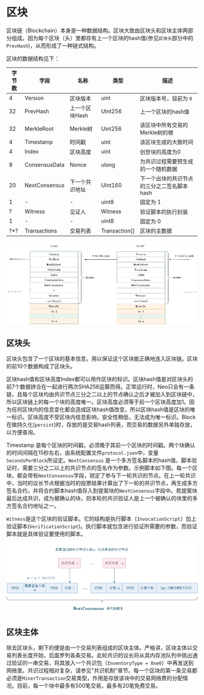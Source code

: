 # 区块

区块链（Blockchain）本身是一种数据结构。区块大致由区块头和区块主体两部分组成。因为每个区块（头）里都存有上一个区块的hash值(参见`区块头`部分中的`PrevHash`)，从而形成了一种链式结构。

区块的数据结构见下：

| 字节数 | 字段 | 名称  | 类型 | 描述 |
|----|-----|-------|------|------|
| 4 | Version | 区块版本 | uint | 区块版本号，目前为 `0` |
|32 | PrevHash | 上一个区块Hash | UInt256 | 上一个区块的hash值 |
|32 | MerkleRoot | Merkle树 | Uint256 | 该区块中所有交易的Merkle树的根 |
| 4 | Timestamp |  时间戳 | uint | 该区块生成的大致时间 |
| 4 | Index | 区块高度 | uint |  创世块的高度为0 |
| 8 | ConsensusData | Nonce | ulong | 为共识过程需要预生成的一个随机数据|
|20 | NextConsensus | 下一个共识地址 | UInt160 | 下一个出块的共识节点的三分之二签名脚本hash  |
| 1 | - | - | uint8 | 	固定为 1   |
| ? | Witness | 见证人 |  Witness | 验证脚本的执行封装|
| 1 | - | - | uint8 | 	固定为 0   |
|?*?| Transactions | 交易列表 |  Transaction[] | 区块的主数据 |


[![../../images/blockchain/blockchain.jpg](../../images/blockchain/blockchain.jpg)](../../images/blockchain/blockchain.jpg)


## 区块头

区块头包含了一个区块的基本信息，用以保证这个区块能正确地连入区块链。区块的前10个数据构成了区块头。

区块hash值和区块高度Index都可以用作区块的标识。区块hash值是对区块头的前7个数据拼合在一起进行两次SHA256运算而得。正常运行时，Neo只会有一条链，且每个区块均由共识节点三分之二以上的节点确认之后才被加入到区块链中，所以区块链上的每一个块的高度唯一。区块高度必须等于前一个区块高度加1。因为任何区块内的信息变化都会造成区块hash值改变，所以区块hash值是区块的唯一标识。区块高度不受区块内信息影响，安全性稍低，无法成为唯一标识。Block在做持久化(`persist`)时，存放的是交易hash列表，而交易的数据另外单独存放，以方便查询。

Timestamp 是每个区块的时间戳，必须晚于其前一个区块的时间戳。两个块确认的时间间隔在15秒左右，由系统配置文件`protocol.json`中，变量`SecondsPerBlock`所设定。`NextConsensus` 是一个多方签名脚本的hash值，脚本验证时，需要三分之二以上的共识节点的签名作为参数。示例脚本如下图。每一个区块，都会带有`NextConsensus`字段，锁定了参与下一轮共识的节点。在上一轮共识中，当时的议长节点根据当时的投票结果计算出了下一轮的共识节点，再生成多方签名合约，并将合约脚本hash值存入到提案块的`NextConsensus`字段中。若提案块最后达成共识，成为被确认的块，则本轮的共识验证人是上一个被确认的块里的多方签名合约地址之一。

`Witness`是这个区块的验证脚本。它的结构是执行脚本（`InvocationScript`）加上验证脚本(`VerificationScript`)。执行脚本就包含进行验证所需要的参数，而验证脚本就是具体验证要使用的脚本。

[![../../images/blockchain/nextconsensus_script.jpg](../../images/blockchain/nextconsensus_script.jpg)](../../images/blockchain/nextconsensus_script.jpg)

## 区块主体
除去区块头，剩下的便是由一个交易列表组成的区块主体。严格讲，区块主体以交易列表长度开始，后面罗列各条交易。此轮共识的议长将从其内存池队列中挑出通过验证的一串交易，将其放入一个共识包（`InventoryType = 0xe0`）中再发送到网络里。共识过程相对复杂，请参见"共识机制"章节。每一个区块的第一条交易都必须是`MinerTransaction`交易类型，作用是存放该块中的交易网络费的分配情况。目前，每一个块中最多有500笔交易，最多有20笔免费交易。